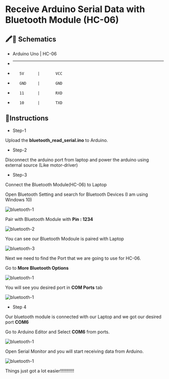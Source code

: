 # Receive Arduino Serial Data with Bluetooth Module (HC-06)

## 🖍📐 Schematics

*  Arduino Uno   |     HC-06 
 *  ------------------------------
 *        5V      |       VCC
 *        GND     |       GND
 *        11      |       RXD
 *        10      |       TXD

## 🚀Instructions

- Step-1 

Upload the **bluetooth_read_serial.ino** to Arduino. 

- Step-2 

Disconnect the arduino port from laptop and power the arduino using external source (Like motor-driver)

- Step-3

Connect the Bluetooth Module(HC-06) to Laptop

Open Bluetooth Setting and search for Bluetooth Devices (I am using Windows 10)

![bluetooth-1](./Pictures/1.JPG "first step")

Pair with Bluetooth Module with **Pin : 1234**

![bluetooth-2](./Pictures/2.JPG "second step")

You can see our Bluetooth Modoule is paired with Laptop

![bluetooth-3](./Pictures/3.JPG "third step")

Next we need to find the Port that we are going to use for HC-06.

Go to **More Bluetooth Options**

![bluetooth-1](./Pictures/4.JPG "first step")

You will see you desired port in **COM Ports** tab

![bluetooth-1](./Pictures/5.JPG "first step")

- Step 4

Our bluetooth module is connected with our Laptop and we got our desired port **COM6**

Go to Arduino Editor and Select **COM6** from ports.

![bluetooth-1](./Pictures/6.JPG "first step")

Open Serial Monitor and you will start receiving data from Arduino.

![bluetooth-1](./Pictures/sensor_reading.JPG "first step")

Things just got a lot easier!!!!!!!!!!!


